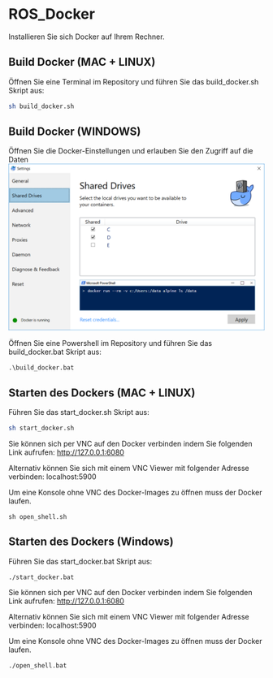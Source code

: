 # ROS_Docker
Installieren Sie sich Docker auf Ihrem Rechner. 

## Build Docker (MAC + LINUX)
Öffnen Sie eine Terminal im Repository und führen Sie das build_docker.sh Skript aus:
```bash
sh build_docker.sh
```

## Build Docker (WINDOWS)
Öffnen Sie die Docker-Einstellungen und erlauben Sie den Zugriff auf die Daten
![](img/img.png)

Öffnen Sie eine Powershell im Repository und führen Sie das build_docker.bat Skript aus:
```
.\build_docker.bat
```

## Starten des Dockers (MAC + LINUX)

Führen Sie das start_docker.sh Skript aus:
```bash
sh start_docker.sh
```

Sie können sich per VNC auf den Docker verbinden indem Sie folgenden Link aufrufen:
http://127.0.0.1:6080

Alternativ können Sie sich mit einem VNC Viewer mit folgender Adresse verbinden:
localhost:5900

Um eine Konsole ohne VNC des Docker-Images zu öffnen muss der Docker laufen.
```
sh open_shell.sh
```

## Starten des Dockers (Windows)

Führen Sie das start_docker.bat Skript aus:
```
./start_docker.bat
```

Sie können sich per VNC auf den Docker verbinden indem Sie folgenden Link aufrufen:
http://127.0.0.1:6080

Alternativ können Sie sich mit einem VNC Viewer mit folgender Adresse verbinden:
localhost:5900

Um eine Konsole ohne VNC des Docker-Images zu öffnen muss der Docker laufen.
```
./open_shell.bat
```


